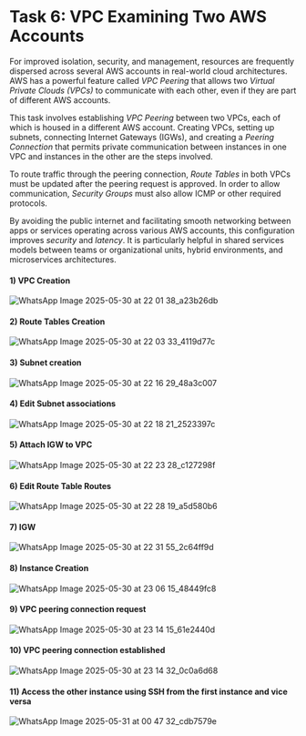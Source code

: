 # Task 6: VPC Examining Two AWS Accounts

For improved isolation, security, and management, resources are frequently dispersed across several AWS accounts in real-world cloud architectures. AWS has a powerful feature called *VPC Peering* that allows two *Virtual Private Clouds (VPCs)* to communicate with each other, even if they are part of different AWS accounts.

This task involves establishing *VPC Peering* between two VPCs, each of which is housed in a different AWS account. Creating VPCs, setting up subnets, connecting Internet Gateways (IGWs), and creating a *Peering Connection* that permits private communication between instances in one VPC and instances in the other are the steps involved.

To route traffic through the peering connection, *Route Tables* in both VPCs must be updated after the peering request is approved. In order to allow communication, *Security Groups* must also allow ICMP or other required protocols.

By avoiding the public internet and facilitating smooth networking between apps or services operating across various AWS accounts, this configuration improves *security* and *latency*. It is particularly helpful in shared services models between teams or organizational units, hybrid environments, and microservices architectures.


#### 1) VPC Creation
![WhatsApp Image 2025-05-30 at 22 01 38_a23b26db](https://github.com/user-attachments/assets/0bcfae52-1059-4b79-bb9a-466835887378)

#### 2) Route Tables Creation
![WhatsApp Image 2025-05-30 at 22 03 33_4119d77c](https://github.com/user-attachments/assets/3af45e1f-ae7f-429b-a6f7-0761807fb563)

#### 3) Subnet creation
![WhatsApp Image 2025-05-30 at 22 16 29_48a3c007](https://github.com/user-attachments/assets/9a5bf170-473d-449c-b6fb-d005a4608a8d)

#### 4) Edit Subnet associations
![WhatsApp Image 2025-05-30 at 22 18 21_2523397c](https://github.com/user-attachments/assets/b87e686a-53e5-47dc-bac7-0910c5098c32)
#### 5) Attach IGW to VPC
![WhatsApp Image 2025-05-30 at 22 23 28_c127298f](https://github.com/user-attachments/assets/a1e091c5-0c42-4239-881d-e0e32d33d8cb)
#### 6) Edit Route Table Routes
![WhatsApp Image 2025-05-30 at 22 28 19_a5d580b6](https://github.com/user-attachments/assets/c4f35412-5841-4924-86ff-56ebda79dba3)
#### 7) IGW
![WhatsApp Image 2025-05-30 at 22 31 55_2c64ff9d](https://github.com/user-attachments/assets/2f3d82a4-506e-47a2-bd71-9b5c766f943f)

#### 8) Instance Creation
![WhatsApp Image 2025-05-30 at 23 06 15_48449fc8](https://github.com/user-attachments/assets/3ff3717b-0822-4543-9fb5-2d24ed628cc4)

#### 9) VPC peering connection request
![WhatsApp Image 2025-05-30 at 23 14 15_61e2440d](https://github.com/user-attachments/assets/a7b2e7bb-edad-4f63-ad51-33e0603d18d5)

#### 10) VPC peering connection established
![WhatsApp Image 2025-05-30 at 23 14 32_0c0a6d68](https://github.com/user-attachments/assets/d335053a-d9dd-4550-98bb-301ab2c662ae)


#### 11) Access the other instance using SSH from the first instance and vice versa
![WhatsApp Image 2025-05-31 at 00 47 32_cdb7579e](https://github.com/user-attachments/assets/dbf627dc-0a08-4533-8a05-96d6f3f02040)

